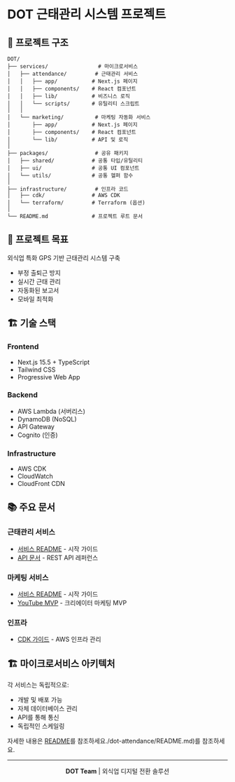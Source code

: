 # DOT 근태관리 시스템 프로젝트

## 📁 프로젝트 구조

```
DOT/
├── services/                # 마이크로서비스
│   ├── attendance/         # 근태관리 서비스
│   │   ├── app/           # Next.js 페이지
│   │   ├── components/    # React 컴포넌트
│   │   ├── lib/           # 비즈니스 로직
│   │   └── scripts/       # 유틸리티 스크립트
│   │
│   └── marketing/          # 마케팅 자동화 서비스
│       ├── app/           # Next.js 페이지
│       ├── components/    # React 컴포넌트
│       └── lib/           # API 및 로직
│
├── packages/               # 공유 패키지
│   ├── shared/            # 공통 타입/유틸리티
│   ├── ui/                # 공통 UI 컴포넌트
│   └── utils/             # 공통 헬퍼 함수
│
├── infrastructure/         # 인프라 코드
│   ├── cdk/               # AWS CDK
│   └── terraform/         # Terraform (옵션)
│
└── README.md              # 프로젝트 루트 문서
```

## 🎯 프로젝트 목표

외식업 특화 GPS 기반 근태관리 시스템 구축
- 부정 출퇴근 방지
- 실시간 근태 관리
- 자동화된 보고서
- 모바일 최적화

## 🏗️ 기술 스택

### Frontend
- Next.js 15.5 + TypeScript
- Tailwind CSS
- Progressive Web App

### Backend  
- AWS Lambda (서버리스)
- DynamoDB (NoSQL)
- API Gateway
- Cognito (인증)

### Infrastructure
- AWS CDK
- CloudWatch
- CloudFront CDN

## 📚 주요 문서

### 근태관리 서비스
- [서비스 README](./services/attendance/README.md) - 시작 가이드
- [API 문서](./services/attendance/docs/API_DOCUMENTATION.md) - REST API 레퍼런스

### 마케팅 서비스  
- [서비스 README](./services/marketing/README.md) - 시작 가이드
- [YouTube MVP](./services/marketing/YOUTUBE_CREATOR_MVP.md) - 크리에이터 마케팅 MVP

### 인프라
- [CDK 가이드](./infrastructure/cdk/README.md) - AWS 인프라 관리

## 🏗️ 마이크로서비스 아키텍처

각 서비스는 독립적으로:
- 개발 및 배포 가능
- 자체 데이터베이스 관리
- API를 통해 통신
- 독립적인 스케일링

자세한 내용은 [README](./README.md)를 참조하세요./dot-attendance/README.md)를 참조하세요.

---

<p align="center">
<strong>DOT Team</strong> | 외식업 디지털 전환 솔루션
</p>
